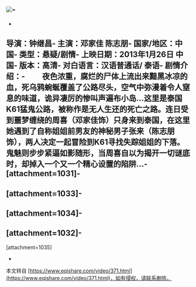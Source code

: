 **![](http://img.ffdy.cc/cs/250X350/35/1d7e9adfb9d6d6d2963e33c164185c89.jpg)**-
-
-
导演：钟继昌-
主演：邓家佳 陈志朋-
国家/地区：中国-
类型：悬疑/剧情-
上映日期：2013年1月26日 中国-
版本：高清-
对白语言：汉语普通话/ 泰语-
剧情介绍：-
　　夜色浓重，腐烂的尸体上流出来黯黑冰凉的血，死乌鸦蜿蜒覆盖了公路尽头，空气中弥漫着令人窒息的味道，诡异凄厉的惨叫声遍布小岛…这里是泰国K61猛鬼公路，被称作是无人生还的死亡之路。连日受到噩梦缠绕的周喜（邓家佳饰）只身来到泰国，在这里她遇到了自称姐姐前男友的神秘男子张来（陈志朋饰），两人决定一起冒险到K61寻找失踪姐姐的下落。鬼魅则步步紧逼如影随形，当周喜自以为揭开一切谜底时，却掉入一个又一个精心设置的陷阱…-
\[attachment=1031\]-
-
\[attachment=1033\]-
-
\[attachment=1034\]-
-
\[attachment=1032\]-
-
\[attachment=1035\]

-

本文转自 [https://www.eqishare.com/video/371.html](https://www.eqishare.com/video/371.html)，如有侵权，请联系删除。